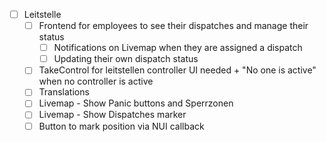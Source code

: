 - [ ] Leitstelle
    - [ ] Frontend for employees to see their dispatches and manage their status
        - [ ] Notifications on Livemap when they are assigned a dispatch
        - [ ] Updating their own dispatch status
    - [ ] TakeControl for leitstellen controller UI needed + "No one is active" when no controller is active
    - [ ] Translations
    - [ ] Livemap - Show Panic buttons and Sperrzonen
    - [ ] Livemap - Show Dispatches marker
    - [ ] Button to mark position via NUI callback
